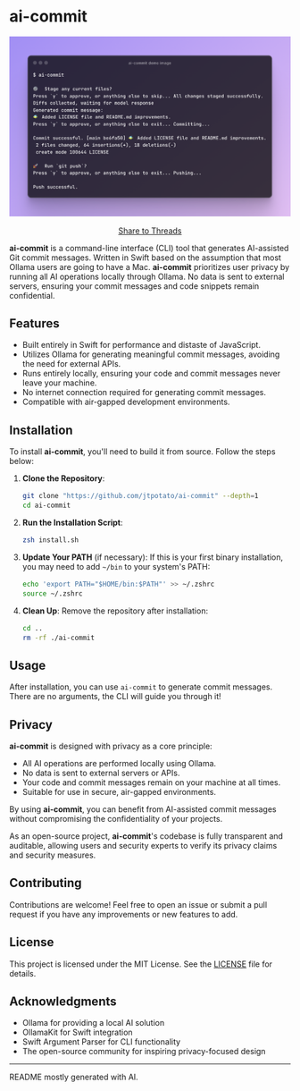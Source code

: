 # ai-commit

![Screenshot](assets/ai-commit-demo-image.png)

<a href="https://threads.net/intent/post?text=Use%20AI%20to%20generate%20commit%20messages%20with%20this%20privacy-focused%2C%20local-first%20tool!&url=https%3A%2F%2Fgithub.com%2Fjtpotato%2Fai-commit">
   <p align="center">
      Share to Threads
   </p>
</a>

**ai-commit** is a command-line interface (CLI) tool that generates AI-assisted Git commit messages. Written in Swift based on the assumption that most Ollama users are going to have a Mac. **ai-commit** prioritizes user privacy by running all AI operations locally through Ollama. No data is sent to external servers, ensuring your commit messages and code snippets remain confidential.

## Features

- Built entirely in Swift for performance and distaste of JavaScript.
- Utilizes Ollama for generating meaningful commit messages, avoiding the need for external APIs.
- Runs entirely locally, ensuring your code and commit messages never leave your machine.
- No internet connection required for generating commit messages.
- Compatible with air-gapped development environments.

## Installation

To install **ai-commit**, you'll need to build it from source. Follow the steps below:

1. **Clone the Repository**:

   ```sh
   git clone "https://github.com/jtpotato/ai-commit" --depth=1
   cd ai-commit
   ```

2. **Run the Installation Script**:

   ```sh
   zsh install.sh
   ```

3. **Update Your PATH** (if necessary):
   If this is your first binary installation, you may need to add `~/bin` to your system's PATH:

   ```sh
   echo 'export PATH="$HOME/bin:$PATH"' >> ~/.zshrc
   source ~/.zshrc
   ```

4. **Clean Up**:
   Remove the repository after installation:
   ```sh
   cd ..
   rm -rf ./ai-commit
   ```

## Usage

After installation, you can use `ai-commit` to generate commit messages. There are no arguments, the CLI will guide you through it!

## Privacy

**ai-commit** is designed with privacy as a core principle:

- All AI operations are performed locally using Ollama.
- No data is sent to external servers or APIs.
- Your code and commit messages remain on your machine at all times.
- Suitable for use in secure, air-gapped environments.

By using **ai-commit**, you can benefit from AI-assisted commit messages without compromising the confidentiality of your projects.

As an open-source project, **ai-commit**'s codebase is fully transparent and auditable, allowing users and security experts to verify its privacy claims and security measures.

## Contributing

Contributions are welcome! Feel free to open an issue or submit a pull request if you have any improvements or new features to add.

## License

This project is licensed under the MIT License. See the [LICENSE](LICENSE) file for details.

## Acknowledgments

- Ollama for providing a local AI solution
- OllamaKit for Swift integration
- Swift Argument Parser for CLI functionality
- The open-source community for inspiring privacy-focused design

---

README mostly generated with AI.
